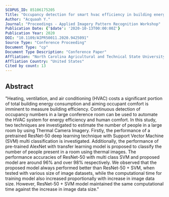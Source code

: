 ```yaml
---
SCOPUS_ID: 85106175205
Title: "Occupancy detection for smart hvac efficiency in building energy: A deep learning neural network framework using thermal imagery"
Author: "Acquaah Y."
Journal: "Proceedings - Applied Imagery Pattern Recognition Workshop"
Publication Date: {'$date': '2020-10-13T00:00:00Z'}
Publication Year: 2020
DOI: "10.1109/AIPR50011.2020.9425091"
Source Type: "Conference Proceeding"
Document Type: "cp"
Document Type Description: "Conference Paper"
Affliation: "North Carolina Agricultural and Technical State University"
Affliation Country: "United States"
Cited by count: 13
---
```


## Abstract
"Heating, ventilation, and air conditioning (HVAC) costs a significant portion of total building energy consumption and aiming occupant comfort is imminent to measure building efficiency. Continuous detection of occupancy numbers in a large conference room can be used to automate the HVAC system for energy efficiency and human comfort. In this study, two techniques are investigated to estimate the number of people in a large room by using Thermal Camera Imagery. Firstly, the performance of a pretrained ResNet-50 deep learning technique with Support Vector Machine (SVM) multi classification is investigated. Additionally, the performance of pre-trained AlexNet with transfer learning model is proposed to classify the number of people present in a room using thermal images. The performance accuracies of ResNet-50 with multi class SVM and proposed model are around 96% and over 98% respectively. We observed that the proposed model always performed better than ResNet-50 + SVM, when tested with various size of image datasets, while the computational time for training model also increased proportionally with increase in image data size. However, ResNet-50 + SVM model maintained the same computational time against the increase in image data size."
